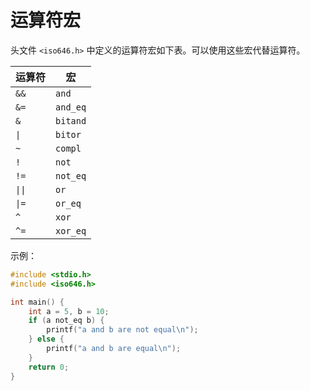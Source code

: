 # 运算符宏

头文件 `<iso646.h>` 中定义的运算符宏如下表。可以使用这些宏代替运算符。

| 运算符 | 宏       |
| ------ | -------- |
| `&&`   | `and`    |
| `&=`   | `and_eq` |
| `&`    | `bitand` |
| `\|`   | `bitor`  |
| `~`    | `compl`  |
| `!`    | `not`    |
| `!=`   | `not_eq` |
| `\|\|` | `or`     |
| `\|=`  | `or_eq`  |
| `^`    | `xor`    |
| `^=`   | `xor_eq` |

示例：

```c
#include <stdio.h>
#include <iso646.h>

int main() {
    int a = 5, b = 10;
    if (a not_eq b) {
        printf("a and b are not equal\n");
    } else {
        printf("a and b are equal\n");
    }
    return 0;
}
```
